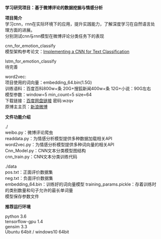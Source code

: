 **学习研究项目：基于微博评论的数据挖掘与情感分析**  


**项目简介**  
学习cnn，rnn在实际环境下的应用，提升实践能力，了解深度学习在自然语言处理方面的进展。  
分别测试cnn与rnn模型在微博评论分类任务下的表现  

cnn_for_emotion_classify  
模型架构参考论文：[Implementing a CNN for Text Classification](http://www.wildml.com/2015/12/implementing-a-cnn-for-text-classification-in-tensorflow/)  

lstm_for_emotion_classify  
待完善

word2vec:  
项目使用的词向量：embedding_64.bin(1.5G)  
训练语料：百度百科800w+条 20G+搜狐新闻400w+条 12G+小说：90G左右  
模型参数：window=5 min_count=5 size=64  
下载链接：[百度网盘链接](https://pan.baidu.com/s/1o7MWrnc)      密码:wzqv  
原博主主页：[新浪微博](https://weibo.com/u/6131343391?is_all=1)  


**文件功能介绍**

./  
weibo.py：微博评论爬虫  
readdata.py：为情感分析模型提供多种数据加载相关API  
word2vec.py：为情感分析模型提供多种词向量的相关API  
Cnn_Model.py：CNN文本分类模型图结构  
cnn_train.py：CNN文本分类训练代码


./data  
pos.txt：正面评价数据集  
neg.txt：负面评价数据集  
embedding_64.bin：训练好的词向量模型
training_params.pickle：存着训练时的类别数量和句子允许的最长单词量  
模型保存参数文件  


**推荐运行环境**  

python 3.6  
tensorflow-gpu 1.4  
gensim 3.3  
Ubuntu 64bit / windows10 64bit  